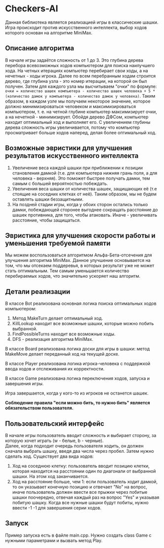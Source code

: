 # Checkers-AI

Данная библиотека является реализацией игры в классические шашки. Игра происходит против искусственного интеллекта, выбор ходов которого основан на алгоритме MiniMax.

## Описание алгоритма
В начале игры задаётся сложность от 1 до 3.
Это глубина дерева перебора всевозможных ходов компьютером для поиска наилучшего хода.
На четных итерациях компьютер перебирает свои ходы, а на нечетных - ходы игрока.
Далее по всем перебранным ходам строится дерево, где глубина узла - это номер итерации, на которой он был получен.
Затем для каждого узла мы высчитываем "очки" по формуле:
```очки = количество шашек компьютера - количество шашек человека + 5 * (количество дамок у компьютера - количество дамок у человека)```.
Таким образом, в каждом узле мы получаем некоторое значение, которое должно минимизироваться человеком и максимизироваться компьютером, т. е. на четной глубине компьютер максимизирует очки, а на нечетной - минимизирует.
Обойдя дерево ДФСом, компьютер находит оптимальный ход и выполняет его. С увеличением глубины дерева сложность игры увеличивается, потому что компьютер просматривает больше ходов наперед, делая более оптимальный ход.

## Возможные эвристики для улучшения результатов искусственного интеллекта
1) Увеличение веса каждой шашки при приближении к позиции становления дамкой (т.е. для компьютера нижняя грань поля, а для человека - верхняя). Это поможет быстрее получать дамки, тем самым с большей вероятностью побеждать.
2) Увеличения веса шашки от количества шашек, защищающих её (т.е стоящие на соседних клетках от неё). Таким образом, мы не будем оставлять шашки беззащитными.
3) На поздней стадии игры, когда у обоих сторон остались только дамки, побеждающей сторонее выгоднее сокращать расстояние до шашек противника, для того, чтобы атаковать. Иначе - увеличивать расстояние, чтобы защищаться.

## Эвристика для улучшения скорости работы и уменьшения требуемой памяти
Мы можем воспользоваться алгоритмом Альфа-Бета-отсечения для улучшения алгоритма MiniMax. Данное улучшение основывается на том, что мы отсекаем поддеревья, в которых результат уже не может стать оптимальным. Тем самым уменьшается количество перебираемых ходов, что значительно ускоряет наш алгоритм.

## Детали реализации
В классе Bot реализована основная логика поиска оптимальных ходов компьютером:
1) Метод MakeTurn делает оптимальный ход.
2) KillLookup находит все возможные шашки, которые можно побить выбранной.
3) FindPossibleTurns находит все возможные ходы.
4) DFS - реализация алгоритма MiniMax.


В классе Board реализована логика доски для игры в шашки: метод MakeMove делает переданный ход на текущей доске.


В классе Player реализована логика игрока-человека с поддержкой ввода ходов и отслеживания их корректности.   


В классе Game реализована логика переключения ходов, запуска и завершения игры.    

Игра завершается, когда у кого-то из игроков не останется шашек.

**Соблюдение правила "если можно бить, то нужно бить" является обязательством пользователя.**


## Пользовательский интерфейс
В начале игры пользователь вводит сложность и выбирает сторону, за которую хочет играть (w - белые, b - черные).  
Далее, когда подходит очередь пользователя ходить, он должен сначала выбрать шашку, введя два числа через пробел. Затем нужно сделать ход. Существует два вида ходов:
1) Ход на соседнюю клетку: пользователь вводит позицию клетки, которая находится на расстоянии один по диагонали от выбранной шашки. На этом ход заканчивается.
2) Ход на расстояние больше, чем 1: если пользователь ходит дамкой, то он указывает конечную позицию и отвечает "No" на вопрос, иначе пользователь должен ввести все прыжки через побитые шашки поочередно, отвечая каждый раз на вопрос "Yes" и указывая побитую шашку. Когда все нужные шашки будут побиты, нужно ввести -1 -1 для завершения серии ходов.

## Запуск
Пример запуска есть в файле main.cpp. Нужно создать class Game с нужными параметрами и вызвать метод Play.
